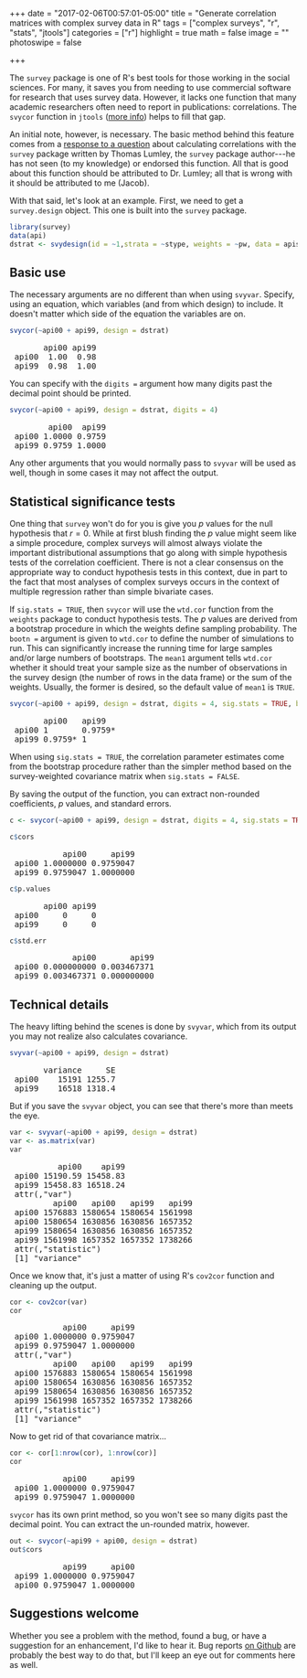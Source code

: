 +++
date = "2017-02-06T00:57:01-05:00"
title = "Generate correlation matrices with complex survey data in R"
tags = ["complex surveys", "r", "stats", "jtools"]
categories = ["r"]
highlight = true
math = false
image = ""
photoswipe = false

+++

The `survey` package is one of R's best tools for those working in the
social sciences. For many, it saves you from needing to use commercial
software for research that uses survey data. However, it lacks one
function that many academic researchers often need to report in
publications: correlations. The `svycor` function in `jtools` ([more info](/project/jtools)) helps to
fill that gap. <!--more-->

An initial note, however, is necessary. The basic method behind this
feature comes from a [response to a
question](http://stackoverflow.com/questions/34418822/pearson-correlation-coefficient-in-rs-survey-package#41031088)
about calculating correlations with the `survey` package written by
Thomas Lumley, the `survey` package author---he has not seen (to my knowledge) or endorsed this function. All that is good about this
function should be attributed to Dr. Lumley; all that is wrong with it
should be attributed to me (Jacob).

With that said, let's look at an example. First, we need to get a
`survey.design` object. This one is built into the `survey` package.

```r
library(survey)
data(api)
dstrat <- svydesign(id = ~1,strata = ~stype, weights = ~pw, data = apistrat, fpc=~fpc)
```

Basic use
---------

The necessary arguments are no different than when using `svyvar`.
Specify, using an equation, which variables (and from which design) to
include. It doesn't matter which side of the equation the variables are
on.

```r
svycor(~api00 + api99, design = dstrat)
```

<pre>
       api00 api99
 api00  1.00  0.98
 api99  0.98  1.00
</pre>

You can specify with the `digits =` argument how many digits past the
decimal point should be printed.

```r
svycor(~api00 + api99, design = dstrat, digits = 4)
```
<pre>
        api00  api99
 api00 1.0000 0.9759
 api99 0.9759 1.0000
</pre>

Any other arguments that you would normally pass to `svyvar` will be
used as well, though in some cases it may not affect the output.

Statistical significance tests
------------------------------

One thing that `survey` won't do for you is give you *p* values for the
null hypothesis that <i>r</i> = 0. While at first blush finding the *p* value
might seem like a simple procedure, complex surveys will almost
always violate the important distributional assumptions that go along with
simple hypothesis tests of the correlation coefficient. There is not a
clear consensus on the appropriate way to conduct hypothesis tests in
this context, due in part to the fact that most analyses of complex
surveys occurs in the context of multiple regression rather than simple bivariate cases.

If `sig.stats = TRUE`, then `svycor` will use the `wtd.cor` function
from the `weights` package to conduct hypothesis tests. The *p* values
are derived from a bootstrap procedure in which the weights define
sampling probability. The `bootn =` argument is given to `wtd.cor` to
define the number of simulations to run. This can significantly increase
the running time for large samples and/or large numbers of bootstraps.
The `mean1` argument tells `wtd.cor` whether it should treat your sample size
as the number of observations in the survey design (the number of rows
in the data frame) or the sum of the weights. Usually, the former is
desired, so the default value of `mean1` is `TRUE`.

```r
svycor(~api00 + api99, design = dstrat, digits = 4, sig.stats = TRUE, bootn = 2000, mean1 = TRUE)
```

<pre>
       api00   api99
 api00 1       0.9759*
 api99 0.9759* 1
</pre>

When using `sig.stats = TRUE`, the correlation parameter estimates come
from the bootstrap procedure rather than the simpler method based
on the survey-weighted covariance matrix when `sig.stats = FALSE`.

By saving the output of the function, you can extract non-rounded
coefficients, *p* values, and standard errors.

```r
c <- svycor(~api00 + api99, design = dstrat, digits = 4, sig.stats = TRUE, bootn = 2000, mean1 = TRUE)

c$cors
```

<pre>
           api00     api99
 api00 1.0000000 0.9759047
 api99 0.9759047 1.0000000
</pre>

```r
c$p.values
```

<pre>
       api00 api99
 api00     0     0
 api99     0     0
</pre>

```r
c$std.err
```

<pre>
             api00       api99
 api00 0.000000000 0.003467371
 api99 0.003467371 0.000000000
</pre>

Technical details
-----------------

The heavy lifting behind the scenes is done by `svyvar`, which from its
output you may not realize also calculates covariance.

```r
svyvar(~api00 + api99, design = dstrat)
```

<pre>
       variance     SE
 api00    15191 1255.7
 api99    16518 1318.4
</pre>

But if you save the `svyvar` object, you can see that there's more than
meets the eye.

```r
var <- svyvar(~api00 + api99, design = dstrat)
var <- as.matrix(var)
var
```

<pre>
          api00    api99
 api00 15190.59 15458.83
 api99 15458.83 16518.24
 attr(,"var")
         api00   api00   api99   api99
 api00 1576883 1580654 1580654 1561998
 api00 1580654 1630856 1630856 1657352
 api99 1580654 1630856 1630856 1657352
 api99 1561998 1657352 1657352 1738266
 attr(,"statistic")
 [1] "variance"
</pre>

Once we know that, it's just a matter of using R's `cov2cor` function
and cleaning up the output.

```r
cor <- cov2cor(var)
cor
```

<pre>
           api00     api99
 api00 1.0000000 0.9759047
 api99 0.9759047 1.0000000
 attr(,"var")
         api00   api00   api99   api99
 api00 1576883 1580654 1580654 1561998
 api00 1580654 1630856 1630856 1657352
 api99 1580654 1630856 1630856 1657352
 api99 1561998 1657352 1657352 1738266
 attr(,"statistic")
 [1] "variance"
</pre>

Now to get rid of that covariance matrix...

```r
cor <- cor[1:nrow(cor), 1:nrow(cor)]
cor
```

<pre>
           api00     api99
 api00 1.0000000 0.9759047
 api99 0.9759047 1.0000000
</pre>

`svycor` has its own print method, so you won't see so many digits past
the decimal point. You can extract the un-rounded matrix, however.

```r
out <- svycor(~api99 + api00, design = dstrat)
out$cors
```

<pre>
           api99     api00
 api99 1.0000000 0.9759047
 api00 0.9759047 1.0000000
</pre>

Suggestions welcome
-----------------

Whether you see a problem with the method, found a bug, or have a suggestion for an enhancement, I'd like to hear it. Bug reports [on Github](https://github.com/jacob-long/jtools) are probably the best way to do that, but I'll keep an eye out for comments here as well.
